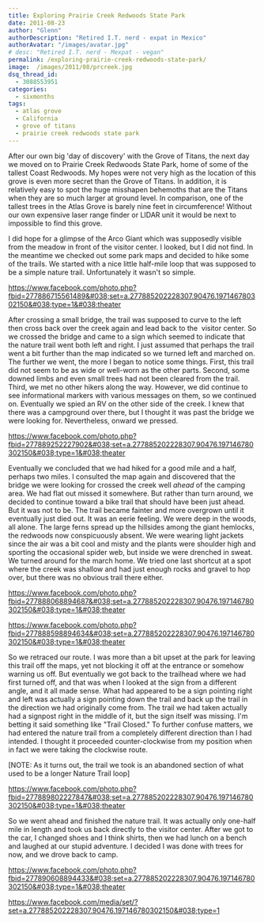 ```yaml
---
title: Exploring Prairie Creek Redwoods State Park
date: 2011-08-23
author: "Glenn"
authorDescription: "Retired I.T. nerd - expat in Mexico"
authorAvatar: "/images/avatar.jpg"
# desc: "Retired I.T. nerd - Mexpat - vegan"
permalink: /exploring-prairie-creek-redwoods-state-park/
image:  /images/2011/08/prcreek.jpg
dsq_thread_id:
  - 3088553951
categories:
  - sixmonths
tags:
  - atlas grove
  - California
  - grove of titans
  - prairie creek redwoods state park
---
```

After our own big 'day of discovery' with the Grove of Titans, the next day we moved on to Prairie Creek Redwoods State Park, home of some of the tallest Coast Redwoods. My hopes were not very high as the location of this grove is even more secret than the Grove of Titans. In addition, it is relatively easy to spot the huge misshapen behemoths that are the Titans when they are so much larger at ground level. In comparison, one of the tallest trees in the Atlas Grove is barely nine feet in circumference! Without our own expensive laser range finder or LIDAR unit it would be next to impossible to find this grove.

I did hope for a glimpse of the Arco Giant which was supposedly visible from the meadow in front of the visitor center. I looked, but I did not find. In the meantime we checked out some park maps and decided to hike some of the trails. We started with a nice little half-mile loop that was supposed to be a simple nature trail. Unfortunately it wasn't so simple.

https://www.facebook.com/photo.php?fbid=277886715561489&#038;set=a.277885202228307.90476.197146780302150&#038;type=1&#038;theater

After crossing a small bridge, the trail was supposed to curve to the left then cross back over the creek again and lead back to the  visitor center. So we crossed the bridge and came to a sign which seemed to indicate that the nature trail went both left and right. I just assumed that perhaps the trail went a bit further than the map indicated so we turned left and marched on. The further we went, the more I began to notice some things. First, this trail did not seem to be as wide or well-worn as the other parts. Second, some downed limbs and even small trees had not been cleared from the trail. Third, we met no other hikers along the way. However, we did continue to see informational markers with various messages on them, so we continued on. Eventually we spied an RV on the other side of the creek. I knew that there was a campground over there, but I thought it was past the bridge we were looking for. Nevertheless, onward we pressed.

https://www.facebook.com/photo.php?fbid=277889252227902&#038;set=a.277885202228307.90476.197146780302150&#038;type=1&#038;theater

Eventually we concluded that we had hiked for a good mile and a half, perhaps two miles. I consulted the map again and discovered that the bridge we were looking for crossed the creek well *ahead* of the camping area. We had flat out missed it somewhere. But rather than turn around, we decided to continue toward a bike trail that should have been just ahead. But it was not to be. The trail became fainter and more overgrown until it eventually just died out. It was an eerie feeling. We were deep in the woods, all alone. The large ferns spread up the hillsides among the giant hemlocks, the redwoods now conspicuously absent. We were wearing light jackets since the air was a bit cool and misty and the plants were shoulder high and sporting the occasional spider web, but inside we were drenched in sweat. We turned around for the march home. We tried one last shortcut at a spot where the creek was shallow and had just enough rocks and gravel to hop over, but there was no obvious trail there either.

https://www.facebook.com/photo.php?fbid=277888068894687&#038;set=a.277885202228307.90476.197146780302150&#038;type=1&#038;theater

https://www.facebook.com/photo.php?fbid=277888598894634&#038;set=a.277885202228307.90476.197146780302150&#038;type=1&#038;theater

So we retraced our route. I was more than a bit upset at the park for leaving this trail off the maps, yet not blocking it off at the entrance or somehow warning us off. But eventually we got back to the trailhead where we had first turned off, and that was when I looked at the sign from a different angle, and it all made sense. What had appeared to be a sign pointing right and left was actually a sign pointing down the trail and back up the trail in the direction we had originally come from. The trail we had taken actually had a signpost right in the middle of it, but the sign itself was missing. I'm betting it said something like "Trail Closed." To further confuse matters, we had entered the nature trail from a completely different direction than I had intended. I thought it proceeded counter-clockwise from my position when in fact we were taking the clockwise route.

[NOTE: As it turns out, the trail we took is an abandoned section of what used to be a longer Nature Trail loop]

https://www.facebook.com/photo.php?fbid=277889802227847&#038;set=a.277885202228307.90476.197146780302150&#038;type=1&#038;theater

So we went ahead and finished the nature trail. It was actually only one-half mile in length and took us back directly to the visitor center. After we got to the car, I changed shoes and I think shirts, then we had lunch on a bench and laughed at our stupid adventure. I decided I was done with trees for now, and we drove back to camp.

https://www.facebook.com/photo.php?fbid=277890608894433&#038;set=a.277885202228307.90476.197146780302150&#038;type=1&#038;theater

https://www.facebook.com/media/set/?set=a.277885202228307.90476.197146780302150&#038;type=1